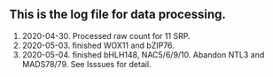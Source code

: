 ##  This is the log file for data processing.

1. 2020-04-30. Processed raw count for 11 SRP.
2. 2020-05-03. finished WOX11 and bZIP76.
3. 2020-05-04. finished bHLH148, NAC5/6/9/10. Abandon NTL3 and MADS78/79. See Isssues for detail.

